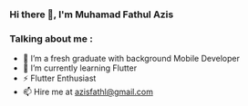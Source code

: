 ### Hi there 👋, I'm Muhamad Fathul Azis


### Talking about me :

- 🔭 I’m a fresh graduate with background Mobile Developer
- 🌱 I’m currently learning Flutter
- ⚡ Flutter Enthusiast 
- 📫 Hire me at azisfathl@gmail.com
